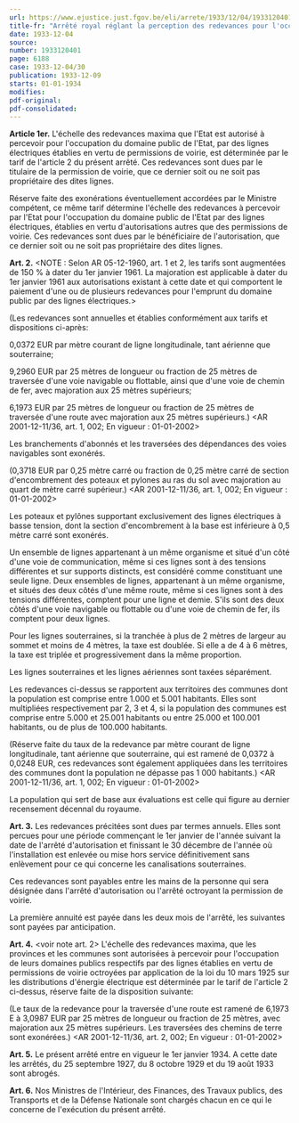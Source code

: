 ```yaml
---
url: https://www.ejustice.just.fgov.be/eli/arrete/1933/12/04/1933120401/justel
title-fr: "Arrêté royal réglant la perception des redevances pour l'occupation du domaine public par des lignes électriques. (NOTE 1 : Abrogé pour la Région flamande - pour autant qu'il ait trait à un domaine de routes et leurs attenances ressortant de la gestion de la Région flamande, des voies navigables et de leurs attenances, des digues maritimes et des digues - par AGF 2002-03-29/40, art. 32, 1°; En vigueur : 01-06-2002) (NOTE 2 : Abrogé pour la Région wallonne par ARW 2002-11-28/45, art. 16BIS; En vigueur : 01-01-2003) (NOTE 3 : Abrogé pour l'Autorité flamande par AGF 2010-11-19/05, art. 12.2.1, § 2, 2°, 003; En vigueur : 01-01-2011) (NOTE : Consultation des versions antérieures à partir du 22-12-2001 et mise à jour au 08-12-2010)"
date: 1933-12-04
source:
number: 1933120401
page: 6188
case: 1933-12-04/30
publication: 1933-12-09
starts: 01-01-1934
modifies:
pdf-original:
pdf-consolidated:
---
```


**Article 1er.** <Voir NOTE sous TITRE> L'échelle des redevances maxima que l'Etat est autorisé à percevoir pour l'occupation du domaine public de l'Etat, par des lignes électriques établies en vertu de permissions de voirie, est déterminée par le tarif de l'article 2 du présent arrêté. Ces redevances sont dues par le titulaire de la permission de voirie, que ce dernier soit ou ne soit pas propriétaire des dites lignes.

Réserve faite des exonérations éventuellement accordées par le Ministre compétent, ce même tarif détermine l'échelle des redevances à percevoir par l'Etat pour l'occupation du domaine public de l'Etat par des lignes électriques, établies en vertu d'autorisations autres que des permissions de voirie. Ces redevances sont dues par le bénéficiaire de l'autorisation, que ce dernier soit ou ne soit pas propriétaire des dites lignes.

**Art. 2.** <Voir NOTE sous TITRE><NOTE : Selon AR 05-12-1960, art. 1 et 2, les tarifs sont augmentées de 150 % à dater du 1er janvier 1961. La majoration est applicable à dater du 1er janvier 1961 aux autorisations existant à cette date et qui comportent le paiement d'une ou de plusieurs redevances pour l'emprunt du domaine public par des lignes électriques.>

(Les redevances sont annuelles et établies conformément aux tarifs et dispositions ci-après:

0,0372 EUR par mètre courant de ligne longitudinale, tant aérienne que souterraine;

9,2960 EUR par 25 mètres de longueur ou fraction de 25 mètres de traversée d'une voie navigable ou flottable, ainsi que d'une voie de chemin de fer, avec majoration aux 25 mètres supérieurs;

6,1973 EUR par 25 mètres de longueur ou fraction de 25 mètres de traversée d'une route avec majoration aux 25 mètres supérieurs.) <AR 2001-12-11/36, art. 1, 002;  En vigueur :  01-01-2002>

Les branchements d'abonnés et les traversées des dépendances des voies navigables sont exonérés.

(0,3718 EUR par 0,25 mètre carré ou fraction de 0,25 mètre carré de section d'encombrement des poteaux et pylones au ras du sol avec majoration au quart de mètre carré supérieur.) <AR 2001-12-11/36, art. 1, 002;  En vigueur :  01-01-2002>

Les poteaux et pylônes supportant exclusivement des lignes électriques à basse tension, dont la section d'encombrement à la base est inférieure à 0,5 mètre carré sont exonérés.

Un ensemble de lignes appartenant à un même organisme et situé d'un côté d'une voie de communication, même si ces lignes sont à des tensions différentes et sur supports distincts, est considéré comme constituant une seule ligne. Deux ensembles de lignes, appartenant à un même organisme, et situés des deux côtés d'une même route, même si ces lignes sont à des tensions différentes, comptent pour une ligne et demie. S'ils sont des deux côtés d'une voie navigable ou flottable ou d'une voie de chemin de fer, ils comptent pour deux lignes.

Pour les lignes souterraines, si la tranchée à plus de 2 mètres de largeur au sommet et moins de 4 mètres, la taxe est doublée. Si elle a de 4 à 6 mètres, la taxe est triplée et progressivement dans la même proportion.

Les lignes souterraines et les lignes aériennes sont taxées séparément.

Les redevances ci-dessus se rapportent aux territoires des communes dont la population est comprise entre 1.000 et 5.001 habitants. Elles sont multipliées respectivement par 2, 3 et 4, si la population des communes est comprise entre 5.000 et 25.001 habitants ou entre 25.000 et 100.001 habitants, ou de plus de 100.000 habitants.

(Réserve faite du taux de la redevance par mètre courant de ligne longitudinale, tant aérienne que souterraine, qui est ramené de 0,0372 à 0,0248 EUR, ces redevances sont également appliquées dans les territoires des communes dont la population ne dépasse pas 1 000 habitants.) <AR 2001-12-11/36, art. 1, 002;  En vigueur :  01-01-2002>

La population qui sert de base aux évaluations est celle qui figure au dernier recensement décennal du royaume.

**Art. 3.** <Voir NOTE sous TITRE> Les redevances précitées sont dues par termes annuels. Elles sont percues pour une période commençant le 1er janvier de l'année suivant la date de l'arrêté d'autorisation et finissant le 30 décembre de l'année où l'installation est enlevée ou mise hors service définitivement sans enlèvement pour ce qui concerne les canalisations souterraines.

Ces redevances sont payables entre les mains de la personne qui sera désignée dans l'arrêté d'autorisation ou l'arrêté octroyant la permission de voirie.

La première annuité est payée dans les deux mois de l'arrêté, les suivantes sont payées par anticipation.

**Art. 4.** <Voir NOTE sous TITRE><voir note art. 2> L'échelle des redevances maxima, que les provinces et les communes sont autorisées à percevoir pour l'occupation de leurs domaines publics respectifs par des lignes établies en vertu de permissions de voirie octroyées par application de la loi du 10 mars 1925 sur les distributions d'énergie électrique est déterminée par le tarif de l'article 2 ci-dessus, réserve faite de la disposition suivante:

(Le taux de la redevance pour la traversée d'une route est ramené de 6,1973 E à 3,0987 EUR par 25 mètres de longueur ou fraction de 25 mètres, avec majoration aux 25 mètres supérieurs. Les traversées des chemins de terre sont exonérées.) <AR 2001-12-11/36, art. 2, 002;  En vigueur :  01-01-2002>

**Art. 5.** <Voir NOTE sous TITRE> Le présent arrêté entre en vigueur le 1er janvier 1934. A cette date les arrêtés, du 25 septembre 1927, du 8 octobre 1929 et du 19 août 1933 sont abrogés.

**Art. 6.** <Voir NOTE sous TITRE> Nos Ministres de l'Intérieur, des Finances, des Travaux publics, des Transports et de la Défense Nationale sont chargés chacun en ce qui le concerne de l'exécution du présent arrêté.

